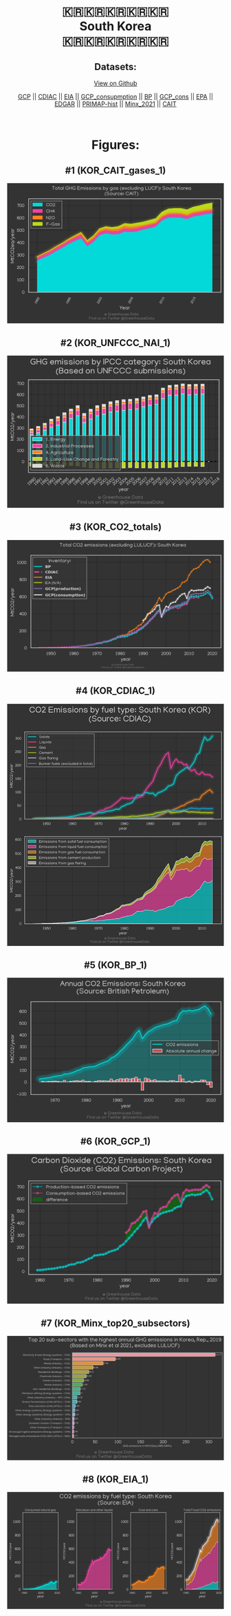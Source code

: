 
<center>
<h1 align="center">
🇰🇷🇰🇷🇰🇷🇰🇷🇰🇷
<br>
South Korea
<br>
🇰🇷🇰🇷🇰🇷🇰🇷🇰🇷
</h1>
<h2>Datasets:</h2>
<p><a href="https://github.com/dquintani/GreenhouseData/tree/master/country_data/KOR_South Korea/data">View on Github</a>
<br></p><p><a href="data/KOR_GCP.csv">GCP</a> || <a href="data/KOR_CDIAC.csv">CDIAC</a> || <a href="data/KOR_EIA.csv">EIA</a> || <a href="data/KOR_GCP_consupmption.csv">GCP_consupmption</a> || <a href="data/KOR_BP.csv">BP</a> || <a href="data/KOR_GCP_cons.csv">GCP_cons</a> || <a href="data/KOR_EPA.csv">EPA</a> || <a href="data/KOR_EDGAR.csv">EDGAR</a> || <a href="data/KOR_PRIMAP-hist.csv">PRIMAP-hist</a> || <a href="data/KOR_Minx_2021.csv">Minx_2021</a> || <a href="data/KOR_CAIT.csv">CAIT</a></p><p><br></p>
<h1>Figures:</h1><h2>#1 (KOR_CAIT_gases_1)</h2>
<p><img alt="" src="figures/KOR_CAIT_gases_1.png" /></p><h2>#2 (KOR_UNFCCC_NAI_1)</h2>
<p><img alt="" src="figures/KOR_UNFCCC_NAI_1.png" /></p><h2>#3 (KOR_CO2_totals)</h2>
<p><img alt="" src="figures/KOR_CO2_totals.png" /></p><h2>#4 (KOR_CDIAC_1)</h2>
<p><img alt="" src="figures/KOR_CDIAC_1.png" /></p><h2>#5 (KOR_BP_1)</h2>
<p><img alt="" src="figures/KOR_BP_1.png" /></p><h2>#6 (KOR_GCP_1)</h2>
<p><img alt="" src="figures/KOR_GCP_1.png" /></p><h2>#7 (KOR_Minx_top20_subsectors)</h2>
<p><img alt="" src="figures/KOR_Minx_top20_subsectors.png" /></p><h2>#8 (KOR_EIA_1)</h2>
<p><img alt="" src="figures/KOR_EIA_1.png" /></p>
